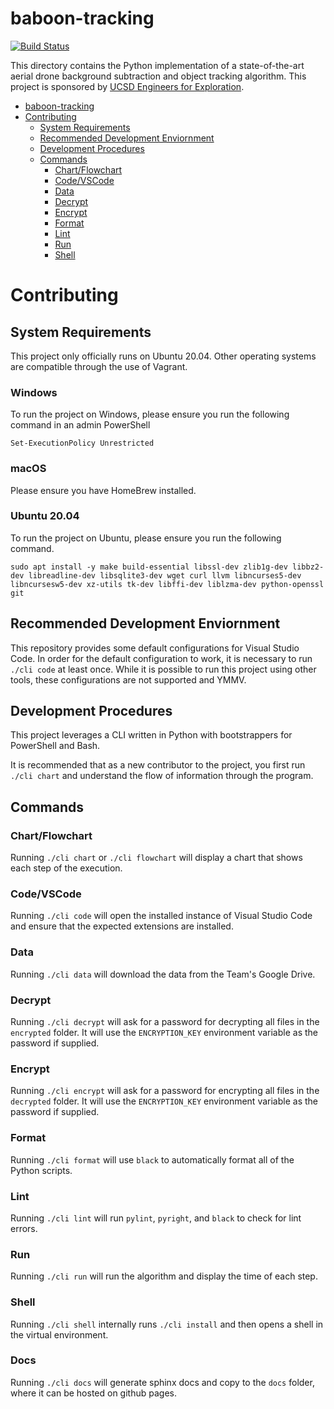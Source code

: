 # baboon-tracking
[![Build Status](https://travis-ci.org/UCSD-E4E/baboon-tracking.svg?branch=master)](https://travis-ci.org/UCSD-E4E/baboon-tracking)

This directory contains the Python implementation of a state-of-the-art aerial drone background subtraction and object tracking algorithm.  This project is sponsored by [UCSD Engineers for Exploration](http://e4e.ucsd.edu/).

- [baboon-tracking](#baboon-tracking)
- [Contributing](#contributing)
  - [System Requirements](#system-requirements)
  - [Recommended Development Enviornment](#recommended-development-enviornment)
  - [Development Procedures](#development-procedures)
  - [Commands](#commands)
    - [Chart/Flowchart](#chartflowchart)
    - [Code/VSCode](#codevscode)
    - [Data](#data)
    - [Decrypt](#decrypt)
    - [Encrypt](#encrypt)
    - [Format](#format)
    - [Lint](#lint)
    - [Run](#run)
    - [Shell](#shell)

# Contributing
## System Requirements
This project only officially runs on Ubuntu 20.04.  Other operating systems are compatible through the use of Vagrant.

### Windows
To run the project on Windows, please ensure you run the following command in an admin PowerShell
```
Set-ExecutionPolicy Unrestricted
```

### macOS
Please ensure you have HomeBrew installed.

### Ubuntu 20.04
To run the project on Ubuntu, please ensure you run the following command.
```
sudo apt install -y make build-essential libssl-dev zlib1g-dev libbz2-dev libreadline-dev libsqlite3-dev wget curl llvm libncurses5-dev libncursesw5-dev xz-utils tk-dev libffi-dev liblzma-dev python-openssl git
```

## Recommended Development Enviornment
This repository provides some default configurations for Visual Studio Code.  In order for the default configuration to work, it is necessary to run `./cli code` at least once.  While it is possible to run this project using other tools, these configurations are not supported and YMMV.

## Development Procedures
This project leverages a CLI written in Python with bootstrappers for PowerShell and Bash.

It is recommended that as a new contributor to the project, you first run `./cli chart` and understand the flow of information through the program.

## Commands
### Chart/Flowchart
Running `./cli chart` or `./cli flowchart` will display a chart that shows each step of the execution.
### Code/VSCode
Running `./cli code` will open the installed instance of Visual Studio Code and ensure that the expected extensions are installed.
### Data
Running `./cli data` will download the data from the Team's Google Drive.
### Decrypt
Running `./cli decrypt` will ask for a password for decrypting all files in the `encrypted` folder.  It will use the `ENCRYPTION_KEY` environment variable as the password if supplied.
### Encrypt
Running `./cli encrypt` will ask for a password for encrypting all files in the `decrypted` folder.  It will use the `ENCRYPTION_KEY` environment variable as the password if supplied.
### Format
Running `./cli format` will use `black` to automatically format all of the Python scripts.
### Lint
Running `./cli lint` will run `pylint`, `pyright`, and `black` to check for lint errors.
### Run
Running `./cli run` will run the algorithm and display the time of each step.
### Shell
Running `./cli shell` internally runs `./cli install` and then opens a shell in the virtual environment.
### Docs
Running `./cli docs` will generate sphinx docs and copy to the `docs` folder, where it can be hosted on github pages.

